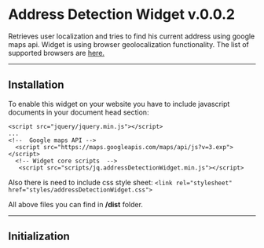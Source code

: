 Address Detection Widget v.0.0.2
===================

Retrieves user localization and tries to find his current address using google maps api. Widget is using browser geolocalization functionality. The list of supported browsers are [here.](http://caniuse.com/#feat=geolocation) 

----------

Installation
-------------

To enable this widget on your website you have to include javascript documents in your document head section:
 ``` <!-- jQuery  -->
 <script src="jquery/jquery.min.js"></script>
 ...
 <!--  Google maps API -->
   <script src="https://maps.googleapis.com/maps/api/js?v=3.exp"></script>
   <!-- Widget core scripts  -->
    <script src="scripts/jq.addressDetectionWidget.min.js"></script>
 ```

Also there is need to include css style sheet:
```<link rel="stylesheet" href="styles/addressDetectionWidget.css">```

All above files you can find in **/dist** folder.

-----------------

Initialization
-----------
